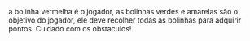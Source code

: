 a bolinha vermelha é o jogador, as bolinhas verdes e amarelas são o objetivo do jogador, ele deve recolher todas as bolinhas para adquirir pontos. Cuidado com os obstaculos!
